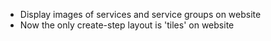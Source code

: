- Display images of services and service groups on website
- Now the only create-step layout is 'tiles' on website
